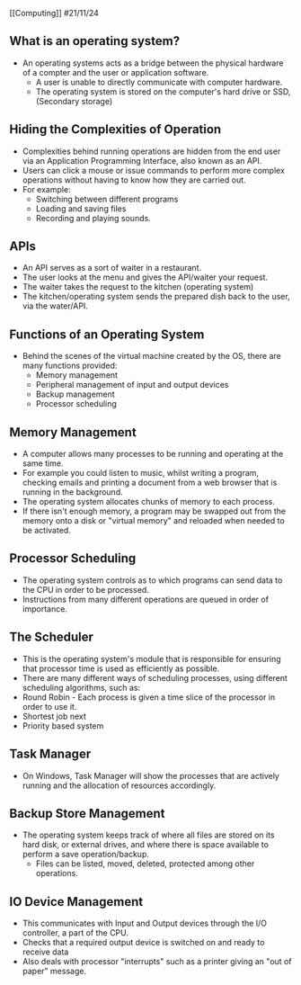 [[Computing]]
#21/11/24 

## What is an operating system?
- An operating systems acts as a bridge between the physical hardware of a compter and the user or application software.
	- A user is unable to directly communicate with computer hardware.
	- The operating system is stored on the computer's hard drive or SSD, (Secondary storage)
## Hiding the Complexities of Operation
- Complexities behind running operations are hidden from the end user via an Application Programming Interface, also known as an API.
- Users can click a mouse or issue commands to perform more complex operations without having to know how they are carried out.
- For example:
	- Switching between different programs
	- Loading and saving files
	- Recording and playing sounds.
## APIs
- An API serves as a sort of waiter in a restaurant.
- The user looks at the menu and gives the API/waiter your request.
- The waiter takes the request to the kitchen (operating system)
- The kitchen/operating system sends the prepared dish back to the user, via the water/API.
## Functions of an Operating System
- Behind the scenes of the virtual machine created by the OS, there are many functions provided:
	- Memory management
	- Peripheral management of input and output devices
	- Backup management
	- Processor scheduling
## Memory Management
- A computer allows many processes to be running and operating at the same time.
- For example you could listen to music, whilst writing a program, checking emails and printing a document from a web browser that is running in the background.
- The operating system allocates chunks of memory to each process.
- If there isn't enough memory, a program may be swapped out from the memory onto a disk or "virtual memory" and reloaded when needed to be activated.
## Processor Scheduling
- The operating system controls as to which programs can send data to the CPU in order to be processed.
- Instructions from many different operations are queued in order of importance.
## The Scheduler
- This is the operating system's module that is responsible for ensuring that processor time is used as efficiently as possible.
- There are many different ways of scheduling processes, using different scheduling algorithms, such as:
- Round Robin - Each process is given a time slice of the processor in order to use it.
- Shortest job next
- Priority based system
## Task Manager
- On Windows, Task Manager will show the processes that are actively running and the allocation of resources accordingly.
## Backup Store Management
- The operating system keeps track of where all files are stored on its hard disk, or external drives, and where there is space available to perform a save operation/backup.
	- Files can be listed, moved, deleted, protected among other operations.
## IO Device Management
- This communicates with Input and Output devices through the I/O controller, a part of the CPU.
- Checks that a required output device is switched on and ready to receive data
- Also deals with processor "interrupts" such as a printer giving an "out of paper" message.